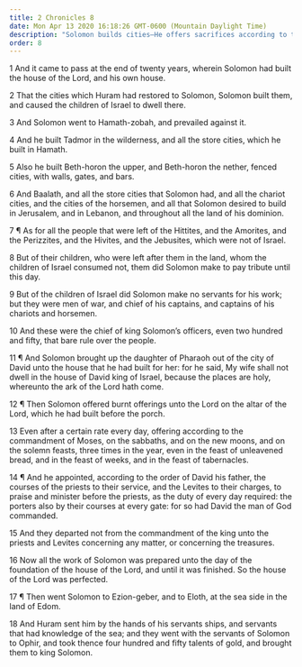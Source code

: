 ```yaml
---
title: 2 Chronicles 8
date: Mon Apr 13 2020 16:18:26 GMT-0600 (Mountain Daylight Time)
description: "Solomon builds cities—He offers sacrifices according to the law of Moses—Priests and Levites are appointed to serve the Lord."
order: 8
---
```


1 And it came to pass at the end of twenty years, wherein Solomon had built the house of the Lord, and his own house.

2 That the cities which Huram had restored to Solomon, Solomon built them, and caused the children of Israel to dwell there.

3 And Solomon went to Hamath-zobah, and prevailed against it.

4 And he built Tadmor in the wilderness, and all the store cities, which he built in Hamath.

5 Also he built Beth-horon the upper, and Beth-horon the nether, fenced cities, with walls, gates, and bars.

6 And Baalath, and all the store cities that Solomon had, and all the chariot cities, and the cities of the horsemen, and all that Solomon desired to build in Jerusalem, and in Lebanon, and throughout all the land of his dominion.

7 ¶ As for all the people that were left of the Hittites, and the Amorites, and the Perizzites, and the Hivites, and the Jebusites, which were not of Israel.

8 But of their children, who were left after them in the land, whom the children of Israel consumed not, them did Solomon make to pay tribute until this day.

9 But of the children of Israel did Solomon make no servants for his work; but they were men of war, and chief of his captains, and captains of his chariots and horsemen.

10 And these were the chief of king Solomon’s officers, even two hundred and fifty, that bare rule over the people.

11 ¶ And Solomon brought up the daughter of Pharaoh out of the city of David unto the house that he had built for her: for he said, My wife shall not dwell in the house of David king of Israel, because the places are holy, whereunto the ark of the Lord hath come.

12 ¶ Then Solomon offered burnt offerings unto the Lord on the altar of the Lord, which he had built before the porch.

13 Even after a certain rate every day, offering according to the commandment of Moses, on the sabbaths, and on the new moons, and on the solemn feasts, three times in the year, even in the feast of unleavened bread, and in the feast of weeks, and in the feast of tabernacles.

14 ¶ And he appointed, according to the order of David his father, the courses of the priests to their service, and the Levites to their charges, to praise and minister before the priests, as the duty of every day required: the porters also by their courses at every gate: for so had David the man of God commanded.

15 And they departed not from the commandment of the king unto the priests and Levites concerning any matter, or concerning the treasures.

16 Now all the work of Solomon was prepared unto the day of the foundation of the house of the Lord, and until it was finished. So the house of the Lord was perfected.

17 ¶ Then went Solomon to Ezion-geber, and to Eloth, at the sea side in the land of Edom.

18 And Huram sent him by the hands of his servants ships, and servants that had knowledge of the sea; and they went with the servants of Solomon to Ophir, and took thence four hundred and fifty talents of gold, and brought them to king Solomon.
